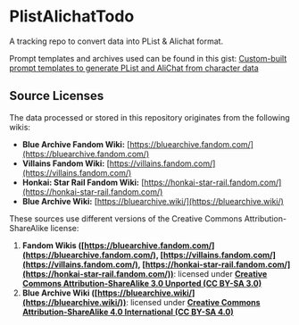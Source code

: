 # PlistAlichatTodo
A tracking repo to convert data into PList & Alichat format.

Prompt templates and archives used can be found in this gist: [Custom-built prompt templates to generate PList and AliChat from character data](https://gist.github.com/PopCat19/aa4e6b8e31ca35ef8a869a1d68ed7358) 

## Source Licenses

The data processed or stored in this repository originates from the following wikis:

*   **Blue Archive Fandom Wiki:** [https://bluearchive.fandom.com/](https://bluearchive.fandom.com/)
*   **Villains Fandom Wiki:** [https://villains.fandom.com/](https://villains.fandom.com/)
*   **Honkai: Star Rail Fandom Wiki:** [https://honkai-star-rail.fandom.com/](https://honkai-star-rail.fandom.com/)
*   **Blue Archive Wiki:** [https://bluearchive.wiki/](https://bluearchive.wiki/)

These sources use different versions of the Creative Commons Attribution-ShareAlike license:

1.  **Fandom Wikis ([https://bluearchive.fandom.com/](https://bluearchive.fandom.com/), [https://villains.fandom.com/](https://villains.fandom.com/), [https://honkai-star-rail.fandom.com/](https://honkai-star-rail.fandom.com/))**: licensed under [**Creative Commons Attribution-ShareAlike 3.0 Unported (CC BY-SA 3.0)**](https://creativecommons.org/licenses/by-sa/3.0/)
2.  **Blue Archive Wiki ([https://bluearchive.wiki/](https://bluearchive.wiki/))**: licensed under [**Creative Commons Attribution-ShareAlike 4.0 International (CC BY-SA 4.0)**](https://creativecommons.org/licenses/by-sa/4.0/)

